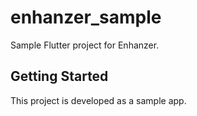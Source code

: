 # enhanzer_sample

Sample Flutter project for Enhanzer.

## Getting Started

This project is developed as a sample app.
